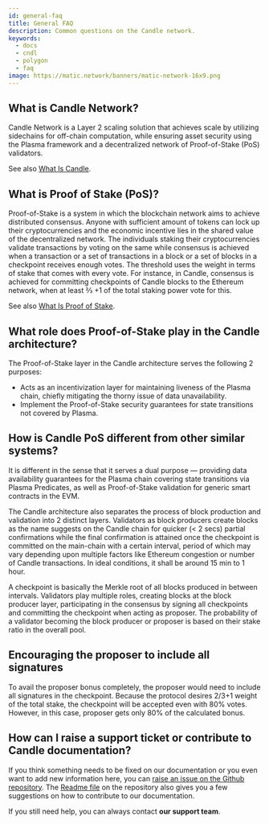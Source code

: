 ```yaml
---
id: general-faq
title: General FAQ
description: Common questions on the Candle network.
keywords:
  - docs
  - cndl
  - polygon
  - faq
image: https://matic.network/banners/matic-network-16x9.png
---
```


## What is Candle Network?

Candle Network is a Layer 2 scaling solution that achieves scale by utilizing sidechains for off-chain computation, while ensuring asset security using the Plasma framework and a decentralized network of Proof-of-Stake (PoS) validators.

See also [What Is Candle](/docs/home/candle-basics/what-is-candle).

## What is Proof of Stake (PoS)?

Proof-of-Stake is a system in which the blockchain network aims to achieve distributed consensus. Anyone with sufficient amount of tokens can lock up their cryptocurrencies and the economic incentive lies in the shared value of the decentralized network. The individuals staking their cryptocurrencies validate transactions by voting on the same while consensus is achieved when a transaction or a set of transactions in a block or a set of blocks in a checkpoint receives enough votes. The threshold uses the weight in terms of stake that comes with every vote. For instance, in Candle, consensus is achieved for committing checkpoints of Candle blocks to the Ethereum network, when at least ⅔ +1  of the total staking power vote for this.

See also [What Is Proof of Stake](/docs/home/candle-basics/what-is-proof-of-stake).

## What role does Proof-of-Stake play in the Candle architecture?

The Proof-of-Stake layer in the Candle architecture serves the following 2 purposes:

* Acts as an incentivization layer for maintaining liveness of the Plasma chain, chiefly mitigating the thorny issue of data unavailability.
* Implement the Proof-of-Stake security guarantees for state transitions not covered by Plasma.

## How is Candle PoS different from other similar systems?

It is different in the sense that it serves a dual purpose — providing data availability guarantees for the Plasma chain covering state transitions via Plasma Predicates, as well as Proof-of-Stake validation for generic smart contracts in the EVM.

The Candle architecture also separates the process of block production and validation into 2 distinct layers. Validators as block producers create blocks as the name suggests on the Candle chain for quicker (< 2 secs) partial confirmations while the final confirmation is attained once the checkpoint is committed on the main-chain with a certain interval, period of which may vary depending upon multiple factors like Ethereum congestion or number of Candle transactions. In ideal conditions, it shall be around 15 min to 1 hour.

A checkpoint is basically the Merkle root of all blocks produced in between intervals. Validators play multiple roles, creating blocks at the block producer layer, participating in the consensus by signing all checkpoints and committing the checkpoint when acting as proposer. The probability of a validator becoming the block producer or proposer is based on their stake ratio in the overall pool.

## Encouraging the proposer to include all signatures

To avail the proposer bonus completely, the proposer would need to include all signatures in the checkpoint. Because the protocol desires 2/3+1 weight of the total stake, the checkpoint will be accepted even with 80% votes. However, in this case, proposer gets only 80% of the calculated bonus.

## How can I raise a support ticket or contribute to Candle documentation?
If you think something needs to be fixed on our documentation or you even want to add new information here, you can [raise an issue on the Github repository](https://github.com/candleplatforms/candle.js/issues). The [Readme file](https://github.com/maticnetwork/matic-docs/blob/master/README.md) on the repository also gives you a few suggestions on how to contribute to our documentation.

If you still need help, you can always contact **our support team**.
